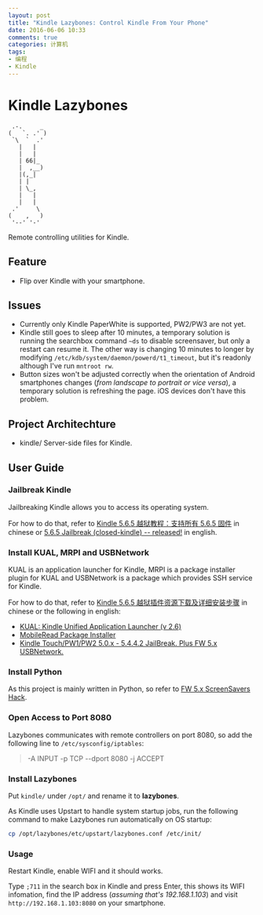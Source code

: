 ```yaml
---
layout: post
title: "Kindle Lazybones: Control Kindle From Your Phone"
date: 2016-06-06 10:33
comments: true
categories: 计算机
tags:
- 编程
- Kindle
---
```


# Kindle Lazybones

     .-.     _
    (   `. .' )
     `\  `  .'
       |   |
       |   |
       | 66|_
       |  ,__)
       |(,_|
       | | 
       | \_,
       |   |
       |   |
     .'     \
    (    ,   )
     '--' '-'

Remote controlling utilities for Kindle.

## Feature

  - Flip over Kindle with your smartphone.

## Issues

  - Currently only Kindle PaperWhite is supported, PW2/PW3 are not yet.
  - Kindle still goes to sleep after 10 minutes, a temporary solution is running the searchbox command `~ds` to disable screensaver, but only a restart can resume it. The other way is changing 10 minutes to longer by modifying `/etc/kdb/system/daemon/powerd/t1_timeout`, but it's readonly although I've run `mntroot rw`.
  - Button sizes won't be adjusted correctly when the orientation of Android smartphones changes (*from landscape to portrait or vice versa*), a temporary solution is refreshing the page. iOS devices don't have this problem.

## Project Architechture

  - kindle/  Server-side files for Kindle.

## User Guide

### Jailbreak Kindle

Jailbreaking Kindle allows you to access its operating system.

For how to do that, refer to [Kindle 5.6.5 越狱教程：支持所有 5.6.5 固件](http://kindlefere.com/post/307.html) in chinese or [5.6.5 Jailbreak (closed-kindle) -- released!](http://www.mobileread.com/forums/showthread.php?t=265675) in english.

### Install KUAL, MRPI and USBNetwork

KUAL is an application launcher for Kindle, MRPI is a package installer plugin for KUAL and USBNetwork is a package which provides SSH service for Kindle.

For how to do that, refer to [Kindle 5.6.5 越狱插件资源下载及详细安装步骤](http://kindlefere.com/post/311.html) in chinese or the following in english:

  - [KUAL: Kindle Unified Application Launcher (v 2.6)](http://www.mobileread.com/forums/showthread.php?t=203326)
  - [MobileRead Package Installer](http://www.mobileread.com/forums/showthread.php?t=251143)
  - [Kindle Touch/PW1/PW2 5.0.x - 5.4.4.2 JailBreak. Plus FW 5.x USBNetwork.](http://www.mobileread.com/forums/showthread.php?t=186645)

### Install Python

As this project is mainly written in Python, so refer to [FW 5.x ScreenSavers Hack](http://www.mobileread.com/forums/showthread.php?t=195474).

### Open Access to Port 8080

Lazybones communicates with remote controllers on port 8080, so add the following line to `/etc/sysconfig/iptables`:

> -A INPUT -p TCP --dport 8080 -j ACCEPT

### Install Lazybones

Put `kindle/` under `/opt/` and rename it to **lazybones**.

As Kindle uses Upstart to handle system startup jobs, run the following command to make Lazybones run automatically on OS startup:

```bash
cp /opt/lazybones/etc/upstart/lazybones.conf /etc/init/
```

### Usage

Restart Kindle, enable WIFI and it should works.

Type `;711` in the search box in Kindle and press Enter, this shows its WIFI infomation, find the IP address (*assuming that's 192.168.1.103*) and visit `http://192.168.1.103:8080` on your smartphone.
